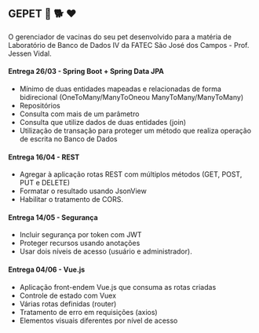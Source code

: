## GEPET :syringe: :dog2: :heart:
O gerenciador de vacinas do seu pet desenvolvido para a matéria de Laboratório de Banco de Dados IV da FATEC São José dos Campos - Prof. Jessen Vidal.


#### Entrega 26/03 - Spring Boot + Spring Data JPA

- Mínimo de duas entidades mapeadas e relacionadas de forma bidirecional (OneToMany/ManyToOneou ManyToMany/ManyToMany)
- Repositórios
- Consulta com mais de um parâmetro
- Consulta que utilize dados de duas entidades (join)
- Utilização de transação para proteger um método que realiza operação de escrita no Banco de Dados


#### Entrega 16/04 - REST

- Agregar à aplicação rotas REST com múltiplos métodos (GET, POST, PUT e DELETE)
- Formatar o resultado usando JsonView
- Habilitar o tratamento de CORS.

#### Entrega 14/05 - Segurança

- Incluir segurança por token com JWT
- Proteger recursos usando anotações
- Usar dois níveis de acesso (usuário e administrador).

#### Entrega 04/06 - Vue.js

- Aplicação front-endem Vue.js que consuma as rotas criadas
- Controle de estado com Vuex
- Várias rotas definidas (router)
- Tratamento de erro em requisições (axios)
- Elementos visuais diferentes por nível de acesso
